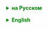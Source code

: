 <details style="margin-top: 16px">
  <summary style="cursor: pointer; color: green;"><b>на Русском</b></summary>

Иерархия коллекций:

<img src="https://raw.githubusercontent.com/ait-tr/cohort35/main/basic_programming/lesson_48/img/CollectionSB_N.jpeg" width="1200">

---

### Методы merge, compute

Можно сказать, что методы `merge` и `compute` являются формами синтаксического сахара, так как они упрощают некоторые общие операции, связанные с картами в Java. Они предназначены для уменьшения количества шаблонного кода и делают код более читаемым и компактным, особенно при выполнении сложных операций.


### map.compute, computeIfAbsent, computeIfPresent
Эти три метода используются для вычисления новых значений в карте на основе ключей и текущих значений.:

#### compute(K key, BiFunction<? super K,? super V,? extends V> remappingFunction)
Метод `compute` позволяет вычислить новое значение для указанного ключа, используя заданную функцию пересчёта. Новое значение зависит от текущего ключа и его значения.
Если функция возвращает `null`, то запись удаляется из карты (если она существовала).


   ```
   Map<String, Integer> map = new HashMap<>();
   map.put("Ключ1", 1);

   map.compute("Ключ1", (key, val) -> val == null ? 42 : val + 41);
   // Карта теперь содержит "Ключ1" -> 42
   ```

#### computeIfAbsent(K key, Function<? super K,? extends V> mappingFunction)
Этот метод вычисляет значение для ключа только если **ключ ещё не ассоциирован** со значением или ассоциирован с `null`. Функция отображения применяется для генерации значения.

```
Map<String, Integer> map = new HashMap<>();
map.put("Ключ1", 1);

map.computeIfAbsent("Ключ2", key -> 42);
// Карта теперь содержит "Ключ1" -> 1 и "Ключ2" -> 42
```

#### computeIfPresent(K key, BiFunction<? super K,? super V,? extends V> remappingFunction)**
Метод `computeIfPresent` вычисляет новое значение для ключа только если **ключ уже ассоциирован** с ненулевым значением. Функция пересчёта применяется **только если** ключ присутствует.

```
   Map<String, Integer> map = new HashMap<>();
   map.put("Ключ1", 1);

   map.computeIfPresent("Ключ1", (key, val) -> val + 41);
   // Карта теперь содержит "Ключ1" -> 42
```

Все три метода позволяют более гибко управлять значениями в карте, используя лямбда-выражения для определения логики вычисления новых значений.

#### merge(K key, V value, BiFunction<? super V,? super V,? extends V> remappingFunction)
Метод `merge` из интерфейса `Map` в Java используется для объединения значений по ключу. Вот как он работает:

- Если ключ **не существует** в карте или **ассоциирован с null**, новое значение просто вставляется в карту.
- Если ключ **уже существует** и ассоциирован с ненулевым значением, применяется функция объединения (remapping function) к старому и новому значению для получения значения, которое будет ассоциировано с этим ключом.
- Если результат функции объединения **null**, пара ключ-значение **удаляется** из карты.

Функция объединения имеет вид `(oldValue, newValue) -> { /* вычисление нового значения */ }`, где `oldValue` - текущее значение для ключа в карте, а `newValue` - значение, переданное в метод `merge`.

**Пример использования**:

Допустим, у вас есть карта `Map<String, Integer>`, которая хранит количество появлений слов в тексте.

```
Map<String, Integer> wordCounts = new HashMap<>();
wordCounts.put("Слово1", 1);

// Добавим еще одно вхождение "Слово1". Если оно уже есть, увеличим количество на 1.
wordCounts.merge("Слово1", 1, (oldValue, value) -> oldValue + value);

// Добавим "Слово2", которого нет в карте.
wordCounts.merge("Слово2", 1, (oldValue, value) -> oldValue + value);

// После этих операций карта будет содержать:
// "Слово1" -> 2 (так как 1 + 1)
// "Слово2" -> 1 (так как ключа "Слово2" не было, и он добавлен с 1)
```

В этом примере для "Слово1" применяется функция объединения, которая суммирует старое и новое значения (1 + 1 = 2), а для "Слово2", которого нет в карте, просто устанавливается новое значение 1.



Все эти 4 метода можно реализовать, используя методы более стандартные и понятные `get`, `getOrDefault` и последующие проверки / присвоения новых значений для value

Пример с использованием `getOrDefault` и последующими операциями может быть альтернативой использованию `merge` или `compute`. Вот ваш первоначальный код:

```
for (char ch : text.toCharArray()) {
// берем значение по ключу. Если значение отсутствует - присваиваем 0	
    Integer count = result.getOrDefault(ch, 0);
// помещаем в карту ключ с новым значением
    result.put(ch, ++count);
}
```

Или совсем "в лоб":
```
for (char ch : text.toCharArray()) {
    Integer count = result.get(ch);

    if (count == null) {
        count = 0;
    }
    count = count + 1;
    result.put(ch, count);
}
```

Этот код можно переписать, используя `merge`:

```
for (char ch : text.toCharArray()) {
    result.merge(ch, 1, Integer::sum);
}
```

В этом случае `merge` автоматически обрабатывает ситуации, когда ключ есть в карте или отсутствует, и применяет функцию суммирования (`Integer::sum`), если ключ уже существует.

Аналогично, можно использовать `compute` для тех же целей:

```
for (char ch : text.toCharArray()) {
    result.compute(ch, (key, val) -> (val == null) ? 1 : val + 1);
}
```

Таким образом, методы `merge` и `compute` обеспечивают **более выразительный и сжатый способ** достижения той же цели, что и традиционные подходы с `getOrDefault` и условными операторами.

---

Класс `Collections` в Java — это утилитный класс, который предоставляет статические методы для работы с коллекциями, включая списки (List), множества (Set) и отображения (Map). Он не предназначен для создания объектов (т.е., нельзя создать экземпляр `Collections`), а содержит только статические методы, которые могут использоваться для выполнения различных операций над коллекциями.

Вот некоторые из ключевых методов, предоставляемых классом `Collections`:

#### Сортировка и поиск:
    - `sort(List<T> list)`: сортирует указанный список по возрастанию, используя естественный порядок элементов.
    - `sort(List<T> list, Comparator<? super T> c)`: сортирует список в соответствии с порядком, заданным указанным компаратором.
    - `binarySearch(List<? extends Comparable<? super T>> list, T key)`: использует алгоритм двоичного поиска для нахождения ключа в отсортированном списке.
    - `binarySearch(List<? extends T> list, T key, Comparator<? super T> c)`: аналогично предыдущему, но с компаратором.

#### **Обращение, перемешивание и замена**:
    - `reverse(List<?> list)`: обращает порядок элементов в списке.
    - `shuffle(List<?> list)`: случайным образом перемешивает элементы в списке.
    - `fill(List<? super T> list, T obj)`: заменяет все элементы в списке на указанный объект.
    - `copy(List<? super T> dest, List<? extends T> src)`: копирует все элементы из одного списка в другой.
    - `swap(List<?> list, int i, int j)`: обменивает элементы на позициях `i` и `j`.

#### **Поиск экстремальных значений**:
    - `max(Collection<? extends T> coll)`: возвращает максимальный элемент коллекции, используя естественный порядок.
    - `max(Collection<? extends T> coll, Comparator<? super T> comp)`: возвращает максимальный элемент коллекции, используя заданный компаратор.
    - `min(Collection<? extends T> coll)`: возвращает минимальный элемент.
    - `min(Collection<? extends T> coll, Comparator<? super T> comp)`: возвращает минимальный элемент с использованием компаратора.

#### **Добавление и удаление**:
    - `addAll(Collection<? super T> c, T... elements)`: добавляет все указанные элементы в коллекцию.
    - `disjoint(Collection<?> c1, Collection<?> c2)`: возвращает `true`, если две коллекции не имеют общих элементов.

#### **Синхронизация**:
    - `synchronizedCollection(Collection<T> c)`: возвращает потокобезопасную коллекцию, обернутую в синхронизированный (synchronized) оболочку.
    - Аналогичные методы существуют для `List`, `Set`, `Map` и др.

#### **Неизменяемые коллекции**:
    - `unmodifiableCollection(Collection<? extends T> c)`: возвращает неизменяемую (unmodifiable) коллекцию.
    - Подобные методы существуют для `List`, `Set`, `Map` и других интерфейсов коллекций.

#### **Одиночные элементы**:
    - `singleton(T o)`: возвращает неизменяемое множество, содержащее только указанный объект.
    - `singletonList(T o)`: возвращает неизменяемый список, содержащий только указанный объект.
    - `singletonMap(K key, V value)`: возвращает неизменяемую карту, содержащую только указанную пару ключ-значение.

Эти методы полезны для многих общих задач программирования и позволяют разработчикам экономить время, избегая необходимости реализации этих операций вручную. Класс `Collections` является одним из наиболее часто используемых утилитных классов в Java благодаря своей полезности и удобству использования.

</details>

<details style="margin-top: 16px">
  <summary style="cursor: pointer; color: green;"><b>English</b></summary>

### Methods merge, compute

It can be said that the `merge` and `compute` methods are forms of syntactic sugar as they simplify some common operations related to maps in Java. They are designed to reduce the amount of boilerplate code and make the code more readable and compact, especially when performing complex operations.

### map.compute, computeIfAbsent, computeIfPresent
These three methods are used to compute new values in a map based on keys and current values:

#### compute(K key, BiFunction<? super K,? super V,? extends V> remappingFunction)
The `compute` method allows computing a new value for a specified key using a given remapping function. The new value depends on the current key and its value.
If the function returns `null`, the entry is removed from the map (if it existed).

   ```
   Map<String, Integer> map = new HashMap<>();
   map.put("Key1", 1);

   map.compute("Key1", (key, val) -> val == null ? 42 : val + 41);
   // The map now contains "Key1" -> 42
   ```

#### computeIfAbsent(K key, Function<? super K,? extends V> mappingFunction)
This method computes a value for a key only if **the key is not yet associated** with a value or is associated with `null`. The mapping function is applied to generate the value.

```
Map<String, Integer> map = new HashMap<>();
map.put("Key1", 1);

map.computeIfAbsent("Key2", key -> 42);
// The map now contains "Key1" -> 1 and "Key2" -> 42
```

#### computeIfPresent(K key, BiFunction<? super K,? super V,? extends V> remappingFunction)
The `computeIfPresent` method computes a new value for a key only if **the key is already associated** with a non-null value. The remapping function is applied **only if** the key is present.

```
   Map<String, Integer> map = new HashMap<>();
   map.put("Key1", 1);

   map.computeIfPresent("Key1", (key, val) -> val + 41);
   // The map now contains "Key1" -> 42
```

All three methods allow more flexible management of values in the map, using lambda expressions to define the logic for computing new values.

#### merge(K key, V value, BiFunction<? super V,? super V,? extends V> remappingFunction)
The `merge` method from the `Map` interface in Java is used for combining values by key. Here's how it works:

- If the key **does not exist** in the map or **is associated with null**, the new value is simply inserted into the map.
- If the key **already exists** and is associated with a non-null value, the merging function is applied to the old and new values to obtain the value that will be associated with this key.
- If the result of the merging function is **null**, the key-value pair is **removed** from the map.

The merging function takes the form `(oldValue, newValue) -> { /* calculation of the new value */ }`, where `oldValue` is the current value for the key in the map, and `newValue` is the value passed to the `merge` method.

**Example of use**:

Suppose you have a `Map<String, Integer>` that stores the number of occurrences of words in a text.

```
Map<String, Integer> wordCounts = new HashMap<>();
wordCounts.put("Word1", 1);

// Add another occurrence of "Word1". If it already exists, increase the count by 1.
wordCounts.merge("Word1", 1, (oldValue, value) -> oldValue + value);

// Add "Word2", which is not in the map.
wordCounts.merge("Word2", 1, (oldValue, value) -> oldValue + value);

// After these operations, the map will contain:
// "Word1" -> 2 (since 1 + 1)
// "Word2" -> 1 (since the "Word2" key was not there, and it is added with 1)
```

In this example, for "Word1" the merging function is applied, which sums the old and new values (1 + 1 = 2), and for "Word2", which is not in the map, a new value of 1 is simply set.


All these four methods can be implemented using more standard and understandable methods like `get`, `getOrDefault` followed by subsequent checks/assignments of new values for value.

An example using `getOrDefault` and subsequent operations can be an alternative to using `merge` or `compute`. Here is your original code:

```
for (char ch : text.toCharArray()) {
// take the value by the key. If the value is absent - assign 0
    Integer count = result.getOrDefault(ch, 0);
// put the key with the new value into the map
    result.put(ch, ++count);
}
```

This code can be rewritten using `merge`:

```
for (char ch : text.toCharArray()) {
    result.merge(ch, 1, Integer::sum);
}
```

In this case, `merge` automatically handles situations when a key exists in the map or is absent, and applies the sum function (`Integer::sum`) if the key already exists.

Similarly, you can use `compute` for the same purposes:

```
for (char ch : text.toCharArray()) {
    result.compute(ch, (key, val) -> (val == null) ? 1 : val + 1);
}
```

Thus, the `merge` and `compute` methods provide a **more expressive and concise way** of achieving the same goal as traditional approaches with `getOrDefault` and conditional statements.

</details>
